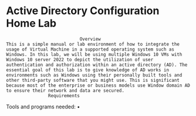 # Active Directory Configuration Home Lab

								Overview
	This is a simple manual or lab environment of how to integrate the usage of Virtual Machine in a supported operating system such as Windows. In this lab, we will be using multiple Windows 10 VMs with Windows 10 server 2022 to depict the utilization of user authentication and authorization within an active directory (AD). The essential goal of this lab is to give knowledge of AD works in environments such as Windows using their personally built tools and other third-party software that you might use. This is significant because most of the enterprise or business models use Window domain AD to ensure their network and data are secured.
					Requirements
Tools and programs needed:
•	
